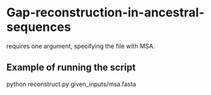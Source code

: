 # Gap-reconstruction-in-ancestral-sequences

requires one argument, specifying the file with MSA.

## Example of running the script

python reconstruct.py given_inputs/msa.fasta
